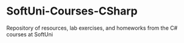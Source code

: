 # SoftUni-Courses-CSharp
Repository of resources, lab exercises, and homeworks from the C# courses at SoftUni
